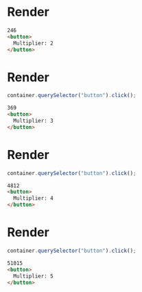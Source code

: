 # Render
```html
246
<button>
  Multiplier: 2
</button>
```


# Render
```js
container.querySelector("button").click();
```
```html
369
<button>
  Multiplier: 3
</button>
```


# Render
```js
container.querySelector("button").click();
```
```html
4812
<button>
  Multiplier: 4
</button>
```


# Render
```js
container.querySelector("button").click();
```
```html
51015
<button>
  Multiplier: 5
</button>
```
